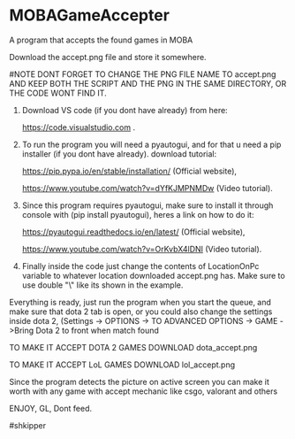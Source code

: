 # MOBAGameAccepter
A program that accepts the found games in MOBA

Download the accept.png file and store it somewhere.

#NOTE DONT FORGET TO CHANGE THE PNG FILE NAME TO accept.png AND KEEP BOTH THE SCRIPT AND THE PNG IN THE SAME DIRECTORY, OR THE CODE WONT FIND IT.

1) Download VS code (if you dont have already) from here:

   https://code.visualstudio.com .


2) To run the program you will need a pyautogui, and for that u need a pip installer (if you dont have already). download tutorial: 

   https://pip.pypa.io/en/stable/installation/ (Official website),
 
   https://www.youtube.com/watch?v=dYfKJMPNMDw (Video tutorial).


3) Since this program requires pyautogui, make sure to install it through console with (pip install pyautogui), heres a link on how to do it: 

   https://pyautogui.readthedocs.io/en/latest/ (Official website),

   https://www.youtube.com/watch?v=OrKvbX4lDNI (Video tutorial).

4) Finally inside the code just change the contents of LocationOnPc variable to whatever location downloaded accept.png has. Make sure to use double "\\" like its shown in the example.

 Everything is ready, just run the program when you start the queue, and make sure that dota 2 tab is open, or you could also change the settings inside dota 2, (Settings -> OPTIONS -> TO ADVANCED OPTIONS -> GAME ->Bring Dota 2 to front when match found
 
 
 TO MAKE IT ACCEPT DOTA 2 GAMES DOWNLOAD dota_accept.png
 
 TO MAKE IT ACCEPT LoL GAMES DOWNLOAD lol_accept.png
 
 Since the program detects the picture on active screen you can make it worth with any game with accept mechanic like csgo, valorant and others
 
 
 ENJOY, GL, Dont feed.
 
 #shkipper





